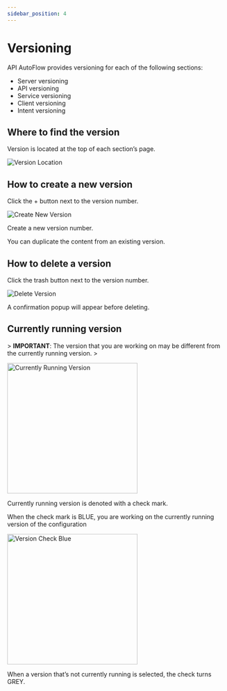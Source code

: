 ```yaml
---
sidebar_position: 4
---
```

# Versioning

API AutoFlow provides versioning for each of the following sections:

- Server versioning
- API versioning
- Service versioning
- Client versioning
- Intent versioning

## Where to find the version

Version is located at the top of each section’s page.

<div class="myResponsiveImg">
    <img src="/apiautoflow/img/deployment/versioning/version_location.png" alt="Version Location" class="myResponsiveImg"/>
</div>

## How to create a new version

Click the + button next to the version number.

<div class="myResponsiveImg">
    <img src="/apiautoflow/img/deployment/versioning/create_new_version.png" alt="Create New Version" class="myResponsiveImg"/>
</div>

Create a new version number.

You can duplicate the content from an existing version.

## How to delete a version

Click the trash button next to the version number.

<div class="myResponsiveImg">
    <img src="/apiautoflow/img/deployment/versioning/delete_version.png" alt="Delete Version" class="myResponsiveImg"/>
</div>

A confirmation popup will appear before deleting.

## Currently running version

&gt; **IMPORTANT**:  The version that you are working on may be different from the currently running version.
&gt; 

<div class="ResponsiveImg">
    <img src="/apiautoflow/img/deployment/versioning/currently_running_version.png" alt="Currently Running Version" width="300px" height="auto"/>
</div>

Currently running version is denoted with a check mark.

When the check mark is BLUE, you are working on the currently running version of the configuration

<div class="ResponsiveImg">
    <img src="/apiautoflow/img/deployment/versioning/version_check_blue.png" alt="Version Check Blue" width="300px" height="auto"/>
</div>

When a version that’s not currently running is selected, the check turns GREY.
